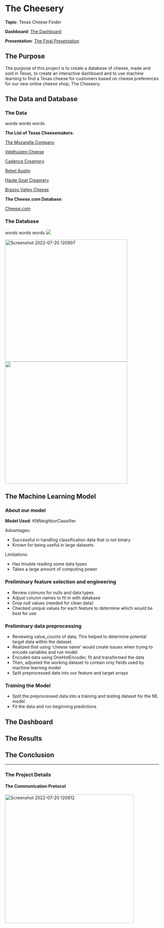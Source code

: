 # The Cheesery

**Topic**: Texas Cheese Finder

**Dashboard**: [The Dashboard](https://www.google.com)

**Presentation**: [The Final Presentation](https://www.google.com)

## The Purpose


The purpose of this project is to create a database of cheese, made and sold in Texas, to create an interactive dashboard and to use machine learning to find a Texas cheese for customers based on cheese preferences for our new online cheese shop, The Cheesery.


## The Data and Database

### The Data

words words words

**The List of Texas Cheesemakers**:

[The Mozarella Company](https://www.mozzco.com/)

[Veldhuizen Cheese](https://www.veldhuizencheese.com/)

[Cadence Creamery](https://www.cadencecreamery.com/)

[Rebel Austin](https://www.rebelcheese.com/)

[Haute Goat Creamery](https://www.hautegoatcreamery.com/)

[Brazos Valley Cheese](https://www.brazosvalleycheese.com/)

**The Cheese.com Database**:

[Cheese.com](https://cheese.com/)

### The Database

words words words
<img
  src="https://user-images.githubusercontent.com/79942792/180083939-b64c0209-a2c6-4e79-b516-7f75ffcfce59.png"
  style="display: inline-block; margin: 0 auto; max-width: 300px">
  


<img width="400" alt="Screenshot 2022-07-20 120907" src="https://user-images.githubusercontent.com/79942792/180042079-ea880036-3d5a-490d-b32e-59b02a2bce42.png"> <img width="400" alt="" src="https://user-images.githubusercontent.com/79942792/180083945-3652d26e-ed0c-423d-8c0d-8f54115062a9.png">


## The Machine Learning Model

### About our model
**Model Used**: KNNeighborClassifier

Advantages:
- Successful in handling classification data that is not binary
- Known for being useful in large datasets

Limitations:
- Has trouble reading some data types
- Takes a large amount of computing power

### Preliminary feature selection and engineering
- Review colmuns for nulls and data types
- Adjust column names to fit in with database 
- Drop null values (needed for clean data)
- Checked unique values for each feature to determine which would be best for use 

### Preliminary data preprocessing
- Reviewing value_counts of data; This helped to determine potental target data within the dataset.
- Realized that using 'cheese name' would create issues when trying to encode variables and run model.
- Encoded data using OneHotEncoder, fit and transformed the data
- Then, adjusted the working dataset to contain only fields used by machine learning model
- Split preprocessed data into our feature and target arrays

### Training the Model
- Split the preprocessed data into a training and testing dataset for the ML model
- Fit the data and run beginning predictions


## The Dashboard

## The Results


## The Conclusion


---
### The Project Details

#### The Communication Protocol

<img width="421" alt="Screenshot 2022-07-20 120612" src="https://user-images.githubusercontent.com/79942792/180041510-3b7aa78c-9654-4288-834e-636596b5b1b2.png">
